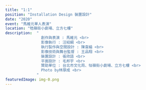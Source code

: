 ```yaml
---
title: "1:1"
position: "Installation Design 裝置設計"
date: "2020"
event: "馬維元單人表演"
location: "牿嶺街小劇場、立方七樓"
description:  "
                創作與表演 : 馬維元 <br>
                影像執行 : 汪紹綱 <br>
                執行製作與空間設計 : 陳韋綸 <br>
                影像技術與舞台監督 : 王品翔 <br>
                裝置設計 : 張欣語 <br>
                平面設計 : 毛邦宇 <br>
                贊助單位 : 台北市文化局、牯嶺街小劇場、立方七樓 <br>
                Photo by林厚成 <br>
              "
featuredImage: img-0.png
---
```

